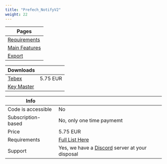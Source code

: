 ```yaml
---
title: "Prefech_NotifyV2"
weight: 22
---
```


Pages |
--- |
[Requirements](./requirments) |
[Main Features](./features) |
[Export](./export) |

Downloads | |
--- | -- |
[Tebex](https://prefech.tebex.io/package/4973197) | 5.75 EUR |
[Key Master](https://keymaster.fivem.net/asset-grants) | |

Info | |
-- | -- |
Code is accessible | No |
Subscription-based | No, only one time paymemt |
Price | 5.75 EUR |
Requirements | [Full List Here](./requirments.md) |
Support | Yes, we have a [Discord](https://discord.gg/prefech) server at your disposal
